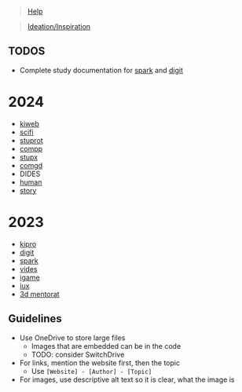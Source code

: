 > [Help](/help)

> [Ideation/Inspiration](/ideation)

## TODOS


- Complete study documentation for [spark](/spark) and [digit](/digit)

# 2024
- [kiweb](/kiweb)
- [scifi](/scifi)
- [stuprot](/stuprot)
- [compp](/compp)
- [stupx](/stupx)
- [comgd](/comgd)
- DIDES
- [human](/human)
- [story](/story)

# 2023
- [kipro](/kipro)
- [digit](/digit)
- [spark](/spark)
- [vides](/vides)
- [igame](/igame)
- [iux](/iux)
- [3d mentorat](/3d_mentorat)

## Guidelines

- Use OneDrive to store large files
  - Images that are embedded can be in the code
  - TODO: consider SwitchDrive
- For links, mention the website first, then the topic
  - Use `[Website] - [Author] - [Topic]`
- For images, use descriptive alt text so it is clear, what the image is